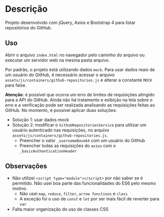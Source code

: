 # Descrição

Projeto desenvolvido com jQuery, Axios e Bootstrap 4 para listar repositórios do GitHub.

## Uso

Abrir o arquivo `index.html` no navegador pelo caminho do arquivo ou executar um servidor web na mesma pasta arquivo.

Por padrão, o projeto está utilizando dados `mock`. Para usar dados reais de um usuário do GitHub, é necessário acessar o arquivo `assets/js/containers/github-repositories.js` e alterar a constante `MOCK` para false.

**Atenção**: é possível que ocorra um erro de limites de requisições atingido para a API do GitHub. Ainda não há tratamento e exibição na tela sobre o erro e a verificação pode ser realizada analisando as requisições feitas ao GitHub. No momento, é possível aplicar duas soluções:

- Solução 1: usar dados mock
- Solução 2: modificar o `GithubRepositoriesService` para utilizar um usuário autenticado nas requisições, no arquivo `assets/js/containers/github-repositories.js`.
  - Preencher o valor `_usernameBase64` com um usuário do GitHub
  - Preencher todas as requisições do `axios` com o `_basicAuthenticationHeader`

## Observações

- Não utilizei `<script type="module"></script>` por não saber se é permitido. Não usei boa parte das funcionalidades do ES6 pelo mesmo motivo.
  - Não usei `map`, `reduce`, `filter`, `arrow functions` e `class`
  - A exceção foi o uso de `const` e `let` por ser mais fácil de reverter para `var`
- Falta maior organização do uso de classes CSS
